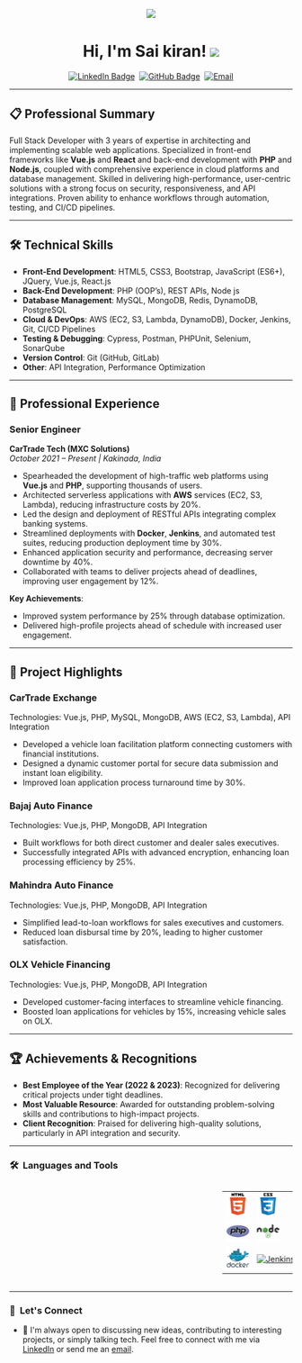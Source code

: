 <p align="center"><img src="https://media.giphy.com/media/M9gbBd9nbDrOTu1Mqx/giphy.gif" width="100"/></p>

<h1 align="center">Hi, I'm Sai kiran! <img src="https://media.giphy.com/media/hvRJCLFzcasrR4ia7z/giphy.gif" width="40"></h1>

<p align="center">
  <a href="www.linkedin.com/in/sai-kiran-malladi"><img src="https://img.shields.io/badge/LinkedIn-blue?style=for-the-badge&logo=linkedin&logoColor=white" alt="LinkedIn Badge"></a>&nbsp;
  <a href="https://github.com/saikiran3321"><img src="https://img.shields.io/github/followers/saikiran3321?label=Follow&style=for-the-badge" alt="GitHub Badge"></a>&nbsp;
  <a href="mailto:kiransaikiran057@gmail.com"><img src="https://img.shields.io/badge/Email-me-blue?style=for-the-badge&logo=gmail&logoColor=white" alt="Email"></a>
</p>

---

## 📋 Professional Summary

Full Stack Developer with 3 years of expertise in architecting and implementing scalable web applications. Specialized in front-end frameworks like **Vue.js** and **React** and back-end development with **PHP** and **Node.js**, coupled with comprehensive experience in cloud platforms and database management. Skilled in delivering high-performance, user-centric solutions with a strong focus on security, responsiveness, and API integrations. Proven ability to enhance workflows through automation, testing, and CI/CD pipelines.

---

## 🛠 Technical Skills

- **Front-End Development**: HTML5, CSS3, Bootstrap, JavaScript (ES6+), JQuery, Vue.js, React.js  
- **Back-End Development**: PHP (OOP’s), REST APIs, Node js 
- **Database Management**: MySQL, MongoDB, Redis, DynamoDB, PostgreSQL  
- **Cloud & DevOps**: AWS (EC2, S3, Lambda, DynamoDB), Docker, Jenkins, Git, CI/CD Pipelines  
- **Testing & Debugging**: Cypress, Postman, PHPUnit, Selenium, SonarQube  
- **Version Control**: Git (GitHub, GitLab)  
- **Other**: API Integration, Performance Optimization  

---

## 💼 Professional Experience

### **Senior Engineer**  
**CarTrade Tech (MXC Solutions)**  
*October 2021 – Present | Kakinada, India*

- Spearheaded the development of high-traffic web platforms using **Vue.js** and **PHP**, supporting thousands of users.  
- Architected serverless applications with **AWS** services (EC2, S3, Lambda), reducing infrastructure costs by 20%.  
- Led the design and deployment of RESTful APIs integrating complex banking systems.  
- Streamlined deployments with **Docker**, **Jenkins**, and automated test suites, reducing production deployment time by 30%.  
- Enhanced application security and performance, decreasing server downtime by 40%.  
- Collaborated with teams to deliver projects ahead of deadlines, improving user engagement by 12%.  

**Key Achievements**:  
- Improved system performance by 25% through database optimization.  
- Delivered high-profile projects ahead of schedule with increased user engagement.  

---

## 🚀 Project Highlights

### **CarTrade Exchange**  
Technologies: Vue.js, PHP, MySQL, MongoDB, AWS (EC2, S3, Lambda), API Integration  
- Developed a vehicle loan facilitation platform connecting customers with financial institutions.  
- Designed a dynamic customer portal for secure data submission and instant loan eligibility.  
- Improved loan application process turnaround time by 30%.  

### **Bajaj Auto Finance**  
Technologies: Vue.js, PHP, MongoDB, API Integration  
- Built workflows for both direct customer and dealer sales executives.  
- Successfully integrated APIs with advanced encryption, enhancing loan processing efficiency by 25%.  

### **Mahindra Auto Finance**  
Technologies: Vue.js, PHP, MongoDB, API Integration  
- Simplified lead-to-loan workflows for sales executives and customers.  
- Reduced loan disbursal time by 20%, leading to higher customer satisfaction.  

### **OLX Vehicle Financing**  
Technologies: Vue.js, PHP, MongoDB, API Integration  
- Developed customer-facing interfaces to streamline vehicle financing.  
- Boosted loan applications for vehicles by 15%, increasing vehicle sales on OLX.  

---

## 🏆 Achievements & Recognitions

- **Best Employee of the Year (2022 & 2023)**: Recognized for delivering critical projects under tight deadlines.  
- **Most Valuable Resource**: Awarded for outstanding problem-solving skills and contributions to high-impact projects.  
- **Client Recognition**: Praised for delivering high-quality solutions, particularly in API integration and security.  

---

### 🛠 &nbsp;Languages and Tools

<div style="overflow-x: auto;">
<marquee behavior="scroll" direction="left" scrollamount="5">
<table align="center">
  <tr>
    <td>
      <a href="https://developer.mozilla.org/en-US/docs/Web/HTML" target="_blank" rel="noreferrer">
        <img src="https://raw.githubusercontent.com/devicons/devicon/master/icons/html5/html5-original-wordmark.svg" alt="HTML5" width="40" height="40"/>
      </a>
    </td>
    <td>
      <a href="https://www.w3schools.com/css/" target="_blank" rel="noreferrer">
        <img src="https://raw.githubusercontent.com/devicons/devicon/master/icons/css3/css3-original-wordmark.svg" alt="CSS3" width="40" height="40"/>
      </a>
    </td>
    <td>
      <a href="https://getbootstrap.com/" target="_blank" rel="noreferrer">
        <img src="https://raw.githubusercontent.com/devicons/devicon/master/icons/bootstrap/bootstrap-original-wordmark.svg" alt="Bootstrap" width="40" height="40"/>
      </a>
    </td>
    <td>
      <a href="https://developer.mozilla.org/en-US/docs/Web/JavaScript" target="_blank" rel="noreferrer">
        <img src="https://raw.githubusercontent.com/devicons/devicon/master/icons/javascript/javascript-original.svg" alt="JavaScript" width="40" height="40"/>
      </a>
    </td>
    <td>
      <a href="https://jquery.com/" target="_blank" rel="noreferrer">
        <img src="https://raw.githubusercontent.com/devicons/devicon/master/icons/jquery/jquery-original-wordmark.svg" alt="jQuery" width="40" height="40"/>
      </a>
    </td>
    <td>
      <a href="https://vuejs.org/" target="_blank" rel="noreferrer">
        <img src="https://raw.githubusercontent.com/devicons/devicon/master/icons/vuejs/vuejs-original-wordmark.svg" alt="Vue.js" width="40" height="40"/>
      </a>
    </td>
    <td>
      <a href="https://reactjs.org/" target="_blank" rel="noreferrer">
        <img src="https://raw.githubusercontent.com/devicons/devicon/master/icons/react/react-original-wordmark.svg" alt="React.js" width="40" height="40"/>
      </a>
    </td>
  </tr>
  <tr>
    <td>
      <a href="https://www.php.net/" target="_blank" rel="noreferrer">
        <img src="https://raw.githubusercontent.com/devicons/devicon/master/icons/php/php-original.svg" alt="PHP" width="40" height="40"/>
      </a>
    </td>
    <td>
      <a href="https://nodejs.org/" target="_blank" rel="noreferrer">
        <img src="https://raw.githubusercontent.com/devicons/devicon/master/icons/nodejs/nodejs-original-wordmark.svg" alt="Node.js" width="40" height="40"/>
      </a>
    </td>
    <td>
      <a href="https://expressjs.com/" target="_blank" rel="noreferrer">
        <img src="https://raw.githubusercontent.com/devicons/devicon/master/icons/express/express-original-wordmark.svg" alt="Express.js" width="40" height="40"/>
      </a>
    </td>
    <td>
      <a href="https://www.mysql.com/" target="_blank" rel="noreferrer">
        <img src="https://raw.githubusercontent.com/devicons/devicon/master/icons/mysql/mysql-original-wordmark.svg" alt="MySQL" width="40" height="40"/>
      </a>
    </td>
    <td>
      <a href="https://www.mongodb.com/" target="_blank" rel="noreferrer">
        <img src="https://raw.githubusercontent.com/devicons/devicon/master/icons/mongodb/mongodb-original-wordmark.svg" alt="MongoDB" width="40" height="40"/>
      </a>
    </td>
    <td>
      <a href="https://redis.io/" target="_blank" rel="noreferrer">
        <img src="https://raw.githubusercontent.com/devicons/devicon/master/icons/redis/redis-original-wordmark.svg" alt="Redis" width="40" height="40"/>
      </a>
    </td>
    <td>
      <a href="https://aws.amazon.com/" target="_blank" rel="noreferrer">
        <img src="https://raw.githubusercontent.com/devicons/devicon/master/icons/amazonwebservices/amazonwebservices-original-wordmark.svg" alt="AWS" width="40" height="40"/>
      </a>
    </td>
  </tr>
  <tr>
    <td>
      <a href="https://www.docker.com/" target="_blank" rel="noreferrer">
        <img src="https://raw.githubusercontent.com/devicons/devicon/master/icons/docker/docker-original-wordmark.svg" alt="Docker" width="40" height="40"/>
      </a>
    </td>
    <td>
      <a href="https://www.jenkins.io/" target="_blank" rel="noreferrer">
        <img src="https://www.vectorlogo.zone/logos/jenkins/jenkins-icon.svg" alt="Jenkins" width="40" height="40"/>
      </a>
    </td>
    <td>
      <a href="https://www.postman.com/" target="_blank" rel="noreferrer">
        <img src="https://www.vectorlogo.zone/logos/getpostman/getpostman-icon.svg" alt="Postman" width="40" height="40"/>
      </a>
    </td>
    <td>
      <a href="https://sonarqube.org/" target="_blank" rel="noreferrer">
        <img src="https://github.com/gilbarbara/logos/blob/main/logos/sonarqube.svg" alt="SonarQube" width="40" height="40"/>
      </a>
    </td>
    <td>
      <a href="https://github.com/" target="_blank" rel="noreferrer">
        <img src="https://raw.githubusercontent.com/devicons/devicon/master/icons/github/github-original-wordmark.svg" alt="GitHub" width="40" height="40"/>
      </a>
    </td>
    <td>
      <a href="https://gitlab.com/" target="_blank" rel="noreferrer">
        <img src="https://raw.githubusercontent.com/devicons/devicon/master/icons/gitlab/gitlab-original-wordmark.svg" alt="GitLab" width="40" height="40"/>
      </a>
    </td>
  </tr>
</table>
</marquee>
</div>

---

### 🤝 &nbsp;Let's Connect

- 💬 I'm always open to discussing new ideas, contributing to interesting projects, or simply talking tech. Feel free to connect with me via [LinkedIn](www.linkedin.com/in/sai-kiran-malladi) or send me an [email](mailto:kiransaikiran057@gmail.com).
